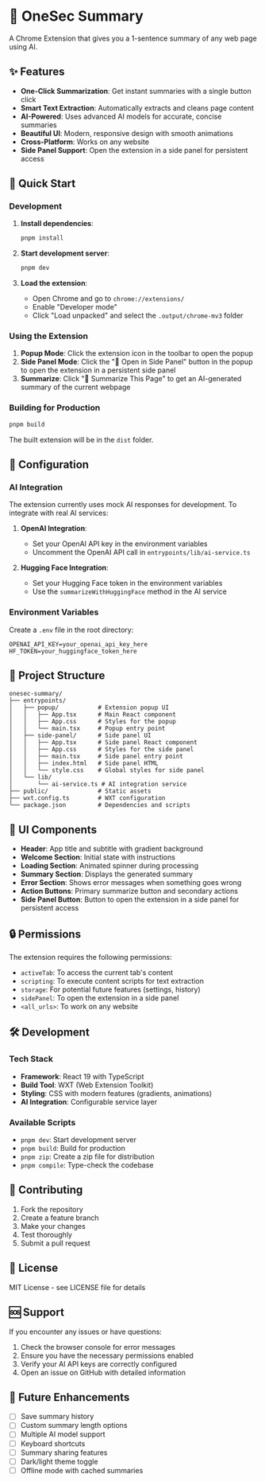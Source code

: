 # 🧠 OneSec Summary

A Chrome Extension that gives you a 1-sentence summary of any web page using AI.

## ✨ Features

- **One-Click Summarization**: Get instant summaries with a single button click
- **Smart Text Extraction**: Automatically extracts and cleans page content
- **AI-Powered**: Uses advanced AI models for accurate, concise summaries
- **Beautiful UI**: Modern, responsive design with smooth animations
- **Cross-Platform**: Works on any website
- **Side Panel Support**: Open the extension in a side panel for persistent access

## 🚀 Quick Start

### Development

1. **Install dependencies**:

   ```bash
   pnpm install
   ```

2. **Start development server**:

   ```bash
   pnpm dev
   ```

3. **Load the extension**:
   - Open Chrome and go to `chrome://extensions/`
   - Enable "Developer mode"
   - Click "Load unpacked" and select the `.output/chrome-mv3` folder

### Using the Extension

1. **Popup Mode**: Click the extension icon in the toolbar to open the popup
2. **Side Panel Mode**: Click the "📱 Open in Side Panel" button in the popup to open the extension in a persistent side panel
3. **Summarize**: Click "📄 Summarize This Page" to get an AI-generated summary of the current webpage

### Building for Production

```bash
pnpm build
```

The built extension will be in the `dist` folder.

## 🔧 Configuration

### AI Integration

The extension currently uses mock AI responses for development. To integrate with real AI services:

1. **OpenAI Integration**:

   - Set your OpenAI API key in the environment variables
   - Uncomment the OpenAI API call in `entrypoints/lib/ai-service.ts`

2. **Hugging Face Integration**:
   - Set your Hugging Face token in the environment variables
   - Use the `summarizeWithHuggingFace` method in the AI service

### Environment Variables

Create a `.env` file in the root directory:

```env
OPENAI_API_KEY=your_openai_api_key_here
HF_TOKEN=your_huggingface_token_here
```

## 📁 Project Structure

```
onesec-summary/
├── entrypoints/
│   ├── popup/           # Extension popup UI
│   │   ├── App.tsx      # Main React component
│   │   ├── App.css      # Styles for the popup
│   │   └── main.tsx     # Popup entry point
│   ├── side-panel/      # Side panel UI
│   │   ├── App.tsx      # Side panel React component
│   │   ├── App.css      # Styles for the side panel
│   │   ├── main.tsx     # Side panel entry point
│   │   ├── index.html   # Side panel HTML
│   │   └── style.css    # Global styles for side panel
│   └── lib/
│       └── ai-service.ts # AI integration service
├── public/              # Static assets
├── wxt.config.ts        # WXT configuration
└── package.json         # Dependencies and scripts
```

## 🎨 UI Components

- **Header**: App title and subtitle with gradient background
- **Welcome Section**: Initial state with instructions
- **Loading Section**: Animated spinner during processing
- **Summary Section**: Displays the generated summary
- **Error Section**: Shows error messages when something goes wrong
- **Action Buttons**: Primary summarize button and secondary actions
- **Side Panel Button**: Button to open the extension in a side panel for persistent access

## 🔒 Permissions

The extension requires the following permissions:

- `activeTab`: To access the current tab's content
- `scripting`: To execute content scripts for text extraction
- `storage`: For potential future features (settings, history)
- `sidePanel`: To open the extension in a side panel
- `<all_urls>`: To work on any website

## 🛠️ Development

### Tech Stack

- **Framework**: React 19 with TypeScript
- **Build Tool**: WXT (Web Extension Toolkit)
- **Styling**: CSS with modern features (gradients, animations)
- **AI Integration**: Configurable service layer

### Available Scripts

- `pnpm dev`: Start development server
- `pnpm build`: Build for production
- `pnpm zip`: Create a zip file for distribution
- `pnpm compile`: Type-check the codebase

## 🤝 Contributing

1. Fork the repository
2. Create a feature branch
3. Make your changes
4. Test thoroughly
5. Submit a pull request

## 📝 License

MIT License - see LICENSE file for details

## 🆘 Support

If you encounter any issues or have questions:

1. Check the browser console for error messages
2. Ensure you have the necessary permissions enabled
3. Verify your AI API keys are correctly configured
4. Open an issue on GitHub with detailed information

## 🔮 Future Enhancements

- [ ] Save summary history
- [ ] Custom summary length options
- [ ] Multiple AI model support
- [ ] Keyboard shortcuts
- [ ] Summary sharing features
- [ ] Dark/light theme toggle
- [ ] Offline mode with cached summaries
